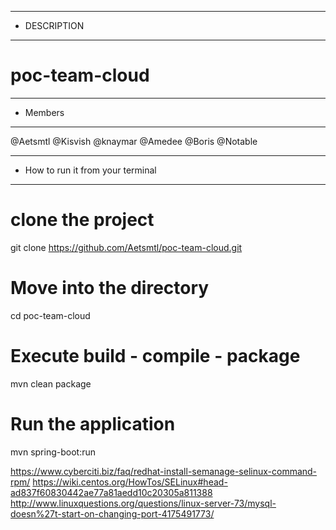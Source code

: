 *****************************
* DESCRIPTION 
******************************
# poc-team-cloud


******************************
* Members
******************************
@Aetsmtl
@Kisvish
@knaymar
@Amedee
@Boris
@Notable


**********************************
* How to run it from your terminal
**********************************
# clone the project 
git clone https://github.com/Aetsmtl/poc-team-cloud.git

# Move into the directory
cd poc-team-cloud

# Execute build - compile - package
mvn clean package

# Run the application
mvn spring-boot:run


https://www.cyberciti.biz/faq/redhat-install-semanage-selinux-command-rpm/
https://wiki.centos.org/HowTos/SELinux#head-ad837f60830442ae77a81aedd10c20305a811388
http://www.linuxquestions.org/questions/linux-server-73/mysql-doesn%27t-start-on-changing-port-4175491773/


